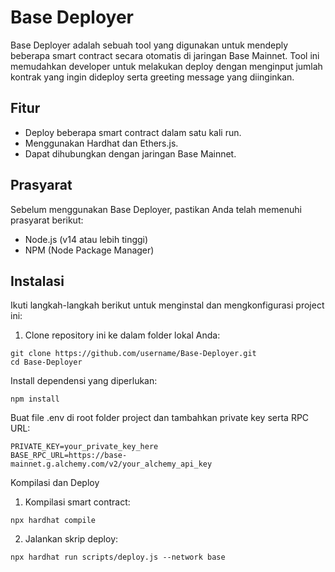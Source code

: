 # Base Deployer

Base Deployer adalah sebuah tool yang digunakan untuk mendeply beberapa smart contract secara otomatis di jaringan Base Mainnet. Tool ini memudahkan developer untuk melakukan deploy dengan menginput jumlah kontrak yang ingin dideploy serta greeting message yang diinginkan.

## Fitur

- Deploy beberapa smart contract dalam satu kali run.
- Menggunakan Hardhat dan Ethers.js.
- Dapat dihubungkan dengan jaringan Base Mainnet.

## Prasyarat

Sebelum menggunakan Base Deployer, pastikan Anda telah memenuhi prasyarat berikut:

- Node.js (v14 atau lebih tinggi)
- NPM (Node Package Manager)

## Instalasi

Ikuti langkah-langkah berikut untuk menginstal dan mengkonfigurasi project ini:

1. Clone repository ini ke dalam folder lokal Anda:

```
git clone https://github.com/username/Base-Deployer.git
cd Base-Deployer
```
Install dependensi yang diperlukan:

```
npm install
```
Buat file .env di root folder project dan tambahkan private key serta RPC URL:
```
PRIVATE_KEY=your_private_key_here
BASE_RPC_URL=https://base-mainnet.g.alchemy.com/v2/your_alchemy_api_key
```
Kompilasi dan Deploy
1. Kompilasi smart contract:
```
npx hardhat compile
```
2. Jalankan skrip deploy:
```
npx hardhat run scripts/deploy.js --network base
```
